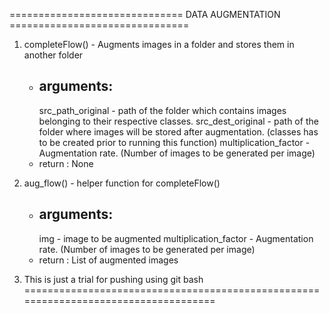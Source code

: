 
==============================  DATA AUGMENTATION  ===============================

1. completeFlow() - Augments images in a folder and stores them in another folder
    - arguments:
        -
        src_path_original - path of the folder which contains images belonging to their respective classes.
        src_dest_original - path of the folder where images will be stored after augmentation. (classes has to be created prior to running this function)
        multiplication_factor - Augmentation rate. (Number of images to be generated per image)
    - return : None

2. aug_flow() - helper function for completeFlow()
    - arguments:
        -
        img - image to be augmented
        multiplication_factor - Augmentation rate. (Number of images to be generated per image)
    - return : List of augmented images


3. This is just a trial for pushing using git bash
====================================================================================            
